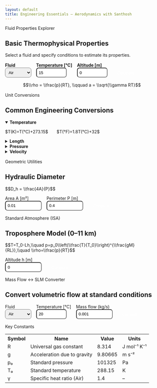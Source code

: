 ```yaml
---
layout: default
title: Engineering Essentials — Aerodynamics with Santhosh
---
```


<!-- ============================================================
 Engineering Essentials
 Author: Santhosh
 Purpose: Reference hub for basic engineering & fluid data
 ============================================================ -->

<!-- ===== MathJax for scientific equations ===== -->
<script>
window.MathJax = { tex: { inlineMath:[["$","$"],["\\(","\\)"]], displayMath:[["$$","$$"],["\\[","\\]"]] } };
</script>
<script id="MathJax-script" async src="https://cdn.jsdelivr.net/npm/mathjax@3/es5/tex-mml-chtml.js"></script>

<!-- ============================================================
 1. FLUID PROPERTIES EXPLORER
 ============================================================ -->
<div class="card">
  <div class="pill">Fluid Properties Explorer</div>
  <h2>Basic Thermophysical Properties</h2>
  <p>Select a fluid and specify conditions to estimate its properties.</p>

  <div style="display:flex;flex-wrap:wrap;gap:1rem;margin-top:1rem;">
    <div>
      <label><strong>Fluid</strong></label><br>
      <select id="fluidSelect" style="padding:.4rem;border-radius:8px;">
        <option value="air">Air</option>
        <option value="water">Water</option>
        <option value="argon">Argon</option>
        <option value="nitrogen">Nitrogen</option>
        <option value="oxygen">Oxygen</option>
      </select>
    </div>
    <div>
      <label><strong>Temperature [°C]</strong></label><br>
      <input id="tempInput" type="number" value="15" step="0.1" style="width:100px;padding:.4rem;border-radius:8px;">
    </div>
    <div>
      <label><strong>Altitude [m]</strong></label><br>
      <input id="altInput" type="number" value="0" step="1" style="width:100px;padding:.4rem;border-radius:8px;">
    </div>
    <div style="align-self:end;">
      <button id="calcFluid" style="padding:.45rem 1rem;border-radius:8px;border:0;background:var(--brand);color:#fff;cursor:pointer;">Calculate</button>
    </div>
  </div>

  <div id="fluidResults" style="margin-top:1rem;"></div>

  <div style="text-align:center;margin-top:1rem;">
    $$\\rho = \\frac{p}{RT}, \\qquad a = \\sqrt{\\gamma RT}$$
  </div>
</div>

<!-- ============================================================
 2. UNIT CONVERSIONS
 ============================================================ -->
<div class="card" style="margin-top:1rem;">
  <div class="pill">Unit Conversions</div>
  <h2>Common Engineering Conversions</h2>
  <details open>
    <summary><strong>Temperature</strong></summary>
    <p>$T(K)=T(°C)+273.15$  $T(°F)=1.8T(°C)+32$</p>
  </details>
  <details>
    <summary><strong>Length</strong></summary>
    <p>1 m = 1000 mm = 39.37 in = 3.281 ft</p>
  </details>
  <details>
    <summary><strong>Pressure</strong></summary>
    <p>1 atm = 101325 Pa = 1.01325 bar = 14.696 psi</p>
  </details>
  <details>
    <summary><strong>Velocity</strong></summary>
    <p>1 m/s = 3.6 km/h = 2.237 mph</p>
  </details>
</div>

<!-- ============================================================
 3. GEOMETRIC UTILITIES
 ============================================================ -->
<div class="card" style="margin-top:1rem;">
  <div class="pill">Geometric Utilities</div>
  <h2>Hydraulic Diameter</h2>
  <p>$$D_h = \\frac{4A}{P}$$</p>
  <div style="display:flex;gap:1rem;flex-wrap:wrap;">
    <div>
      <label>Area A [m²]</label><br>
      <input id="areaInput" type="number" step="any" value="0.01" style="width:120px;padding:.4rem;border-radius:8px;">
    </div>
    <div>
      <label>Perimeter P [m]</label><br>
      <input id="periInput" type="number" step="any" value="0.4" style="width:120px;padding:.4rem;border-radius:8px;">
    </div>
    <div style="align-self:end;">
      <button id="calcDh" style="padding:.45rem 1rem;border-radius:8px;border:0;background:var(--brand);color:#fff;cursor:pointer;">Compute</button>
    </div>
  </div>
  <p id="dhResult" style="margin-top:1rem;"></p>
</div>

<!-- ============================================================
 4. STANDARD ATMOSPHERE (ISA)
 ============================================================ -->
<div class="card" style="margin-top:1rem;">
  <div class="pill">Standard Atmosphere (ISA)</div>
  <h2>Troposphere Model (0–11 km)</h2>
  <p>$$T=T_0-Lh,\\quad p=p_0\\left(\\frac{T}{T_0}\\right)^{\\frac{gM}{RL}},\\quad \\rho=\\frac{p}{RT}$$</p>
  <div style="display:flex;gap:1rem;flex-wrap:wrap;">
    <div>
      <label>Altitude h [m]</label><br>
      <input id="altISA" type="number" value="0" step="10" style="width:120px;padding:.4rem;border-radius:8px;">
    </div>
    <div style="align-self:end;">
      <button id="calcISA" style="padding:.45rem 1rem;border-radius:8px;border:0;background:var(--brand);color:#fff;cursor:pointer;">Compute</button>
    </div>
  </div>
  <p id="isaResult" style="margin-top:1rem;"></p>
</div>

<!-- ============================================================
 5. MASS FLOW ↔ SLM CONVERTER
 ============================================================ -->
<div class="card" style="margin-top:1rem;">
  <div class="pill">Mass Flow ↔ SLM Converter</div>
  <h2>Convert volumetric flow at standard conditions</h2>

  <div style="display:flex;flex-wrap:wrap;gap:1rem;">
    <div>
      <label>Fluid</label><br>
      <select id="fluidSLM" style="padding:.4rem;border-radius:8px;">
        <option value="air">Air</option>
        <option value="argon">Argon</option>
        <option value="nitrogen">Nitrogen</option>
        <option value="oxygen">Oxygen</option>
      </select>
    </div>
    <div>
      <label>Temperature [°C]</label><br>
      <input id="tempSLM" type="number" value="20" step="0.1" style="width:100px;padding:.4rem;border-radius:8px;">
    </div>
    <div>
      <label>Mass flow (kg/s)</label><br>
      <input id="mflow" type="number" value="0.001" step="any" style="width:120px;padding:.4rem;border-radius:8px;">
    </div>
    <div style="align-self:end;">
      <button id="calcSLM" style="padding:.45rem 1rem;border-radius:8px;border:0;background:var(--brand);color:#fff;cursor:pointer;">Convert</button>
    </div>
  </div>
  <p id="slmResult" style="margin-top:1rem;"></p>
</div>

<!-- ============================================================
 6. CONSTANTS TABLE
 ============================================================ -->
<div class="card" style="margin-top:1rem;">
  <div class="pill">Key Constants</div>
  <table style="width:100%;border-collapse:collapse;">
    <tr><th style="text-align:left;">Symbol</th><th>Name</th><th>Value</th><th>Units</th></tr>
    <tr><td>R</td><td>Universal gas constant</td><td>8.314</td><td>J mol⁻¹ K⁻¹</td></tr>
    <tr><td>g</td><td>Acceleration due to gravity</td><td>9.80665</td><td>m s⁻²</td></tr>
    <tr><td>p₀</td><td>Standard pressure</td><td>101325</td><td>Pa</td></tr>
    <tr><td>T₀</td><td>Standard temperature</td><td>288.15</td><td>K</td></tr>
    <tr><td>γ</td><td>Specific heat ratio (Air)</td><td>1.4</td><td>–</td></tr>
  </table>
</div>

<!-- ============================================================
 JAVASCRIPT LOGIC
 ============================================================ -->
<script>
// ---------- 1. Fluid property approximations (very simplified ideal-gas + fixed data) ----------
const fluidData = {
  air:{R:287, gamma:1.4, mu:1.8e-5, Cp:1005, k:0.026},
  water:{R:461.5, gamma:1.0, mu:1.0e-3, Cp:4180, k:0.6},
  argon:{R:208, gamma:1.67, mu:2.2e-5, Cp:520, k:0.017},
  nitrogen:{R:296.8, gamma:1.4, mu:1.76e-5, Cp:1040, k:0.026},
  oxygen:{R:259.8, gamma:1.4, mu:2.0e-5, Cp:918, k:0.024}
};
document.getElementById('calcFluid').onclick = ()=>{
  const f = document.getElementById('fluidSelect').value;
  const T = parseFloat(document.getElementById('tempInput').value)+273.15;
  const h = parseFloat(document.getElementById('altInput').value);
  const p0=101325, T0=288.15, L=0.0065, g=9.80665;
  const p = f==='air'||f==='argon'||f==='nitrogen'||f==='oxygen' ? p0*Math.pow(1-L*h/T0,5.256) : p0;
  const R=fluidData[f].R, gamma=fluidData[f].gamma;
  const rho=p/(R*T);
  const a=Math.sqrt(gamma*R*T);
  const mu=fluidData[f].mu, Cp=fluidData[f].Cp, k=fluidData[f].k;
  document.getElementById('fluidResults').innerHTML=
  `<table style="width:100%;border-collapse:collapse;">
    <tr><th>Property</th><th>Symbol</th><th>Value</th><th>Units</th></tr>
    <tr><td>Density</td><td>ρ</td><td>${rho.toFixed(3)}</td><td>kg/m³</td></tr>
    <tr><td>Dynamic viscosity</td><td>μ</td><td>${mu.toExponential(3)}</td><td>Pa·s</td></tr>
    <tr><td>Speed of sound</td><td>a</td><td>${a.toFixed(1)}</td><td>m/s</td></tr>
    <tr><td>Specific heat</td><td>Cₚ</td><td>${Cp}</td><td>J/kg·K</td></tr>
    <tr><td>Thermal conductivity</td><td>k</td><td>${k}</td><td>W/m·K</td></tr>
  </table>`;
};

// ---------- 2. Hydraulic diameter ----------
document.getElementById('calcDh').onclick=()=>{
  const A=parseFloat(document.getElementById('areaInput').value);
  const P=parseFloat(document.getElementById('periInput').value);
  if(A>0 && P>0){
    const Dh=4*A/P;
    document.getElementById('dhResult').innerHTML=`Hydraulic diameter D<sub>h</sub> = <strong>${Dh.toFixed(4)}</strong> m`;
  }
};

// ---------- 3. ISA model ----------
document.getElementById('calcISA').onclick=()=>{
  const h=parseFloat(document.getElementById('altISA').value);
  const T0=288.15,p0=101325,L=0.0065,R=287,g=9.80665;
  const T=T0-L*h;
  const p=p0*Math.pow(T/T0,g/(R*L/1000));  // simplified exponent
  const rho=p/(R*T);
  document.getElementById('isaResult').innerHTML=
  `T = <strong>${T.toFixed(2)}</strong> K,  p = <strong>${p.toFixed(0)}</strong> Pa,  ρ = <strong>${rho.toFixed(3)}</strong> kg/m³`;
};

// ---------- 4. Mass flow ↔ SLM ----------
const refDensity={air:1.204,argon:1.633,nitrogen:1.165,oxygen:1.331};
document.getElementById('calcSLM').onclick=()=>{
  const f=document.getElementById('fluidSLM').value;
  const T=parseFloat(document.getElementById('tempSLM').value)+273.15;
  const rhoRef=refDensity[f];
  const mDot=parseFloat(document.getElementById('mflow').value);
  const SLM=(mDot*60)/rhoRef;
  document.getElementById('slmResult').innerHTML=
  `At ${(T-273.15).toFixed(1)} °C, ${f.charAt(0).toUpperCase()+f.slice(1)}: SLM = <strong>${SLM.toFixed(2)}</strong> L/min`;
};
</script>

